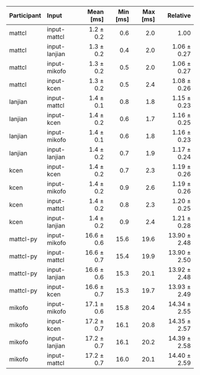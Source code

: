 | Participant | Input | Mean [ms] | Min [ms] | Max [ms] | Relative |
|:---|:---|---:|---:|---:|---:|
| mattcl | input-mattcl | 1.2 ± 0.2 | 0.6 | 2.0 | 1.00 |
| mattcl | input-lanjian | 1.3 ± 0.2 | 0.4 | 2.0 | 1.06 ± 0.27 |
| mattcl | input-mikofo | 1.3 ± 0.2 | 0.5 | 2.0 | 1.06 ± 0.27 |
| mattcl | input-kcen | 1.3 ± 0.2 | 0.5 | 2.4 | 1.08 ± 0.26 |
| lanjian | input-mattcl | 1.4 ± 0.1 | 0.8 | 1.8 | 1.15 ± 0.23 |
| lanjian | input-kcen | 1.4 ± 0.2 | 0.6 | 1.7 | 1.16 ± 0.25 |
| lanjian | input-mikofo | 1.4 ± 0.1 | 0.6 | 1.8 | 1.16 ± 0.23 |
| lanjian | input-lanjian | 1.4 ± 0.2 | 0.7 | 1.9 | 1.17 ± 0.24 |
| kcen | input-kcen | 1.4 ± 0.2 | 0.7 | 2.3 | 1.19 ± 0.26 |
| kcen | input-mikofo | 1.4 ± 0.2 | 0.9 | 2.6 | 1.19 ± 0.26 |
| kcen | input-mattcl | 1.4 ± 0.2 | 0.8 | 2.3 | 1.20 ± 0.25 |
| kcen | input-lanjian | 1.4 ± 0.2 | 0.9 | 2.4 | 1.21 ± 0.28 |
| mattcl-py | input-mikofo | 16.6 ± 0.6 | 15.6 | 19.6 | 13.90 ± 2.48 |
| mattcl-py | input-mattcl | 16.6 ± 0.7 | 15.4 | 19.9 | 13.90 ± 2.50 |
| mattcl-py | input-lanjian | 16.6 ± 0.6 | 15.3 | 20.1 | 13.92 ± 2.48 |
| mattcl-py | input-kcen | 16.6 ± 0.7 | 15.3 | 19.7 | 13.93 ± 2.49 |
| mikofo | input-mikofo | 17.1 ± 0.6 | 15.8 | 20.4 | 14.34 ± 2.55 |
| mikofo | input-kcen | 17.2 ± 0.7 | 16.1 | 20.8 | 14.35 ± 2.57 |
| mikofo | input-lanjian | 17.2 ± 0.7 | 16.1 | 20.2 | 14.39 ± 2.58 |
| mikofo | input-mattcl | 17.2 ± 0.7 | 16.0 | 20.1 | 14.40 ± 2.59 |
